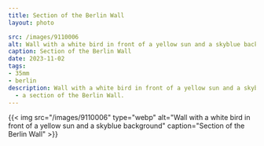 ```yaml
---
title: Section of the Berlin Wall
layout: photo

src: /images/9110006
alt: Wall with a white bird in front of a yellow sun and a skyblue background
caption: Section of the Berlin Wall
date: 2023-11-02
tags:
- 35mm
- berlin
description: Wall with a white bird in front of a yellow sun and a skyblue background
  - a section of the Berlin Wall.
---
```


{{< img src="/images/9110006" type="webp" alt="Wall with a white bird in front of a yellow sun and a skyblue background" caption="Section of the Berlin Wall" >}}
